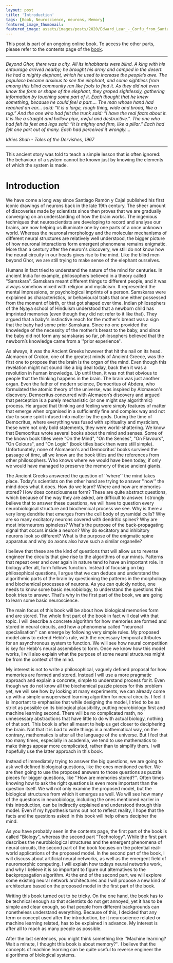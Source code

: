 ```yaml
---
layout: post
title: 'Introduction'
tags: [Book, Neuroscience, neurons, Memory]
featured_image_thumbnail:
featured_image: assets/images/posts/2020/Edward_Lear_-_Corfu_from_Santa_Decca_-_Google_Art_Project.jpg
---
```


This post is part of an ongoing online book. To access the other parts, please refer to the contents page of the [book](https://lums.blog/The-Competitive-Neuron).

***

_Beyond Ghor, there was a city. All its inhabitants were blind. A king with his entourage arrived nearby; he brought his army and camped in the desert. He had a mighty elephant, which he used to increase the people’s awe. The populace became anxious to see the elephant, and some sightless from among this blind community ran like fools to find it. As they did not even know the form or shape of the elephant, they groped sightlessly, gathering information by touching some part of it. Each thought that he knew something, because he could feel a part.... The man whose hand had reached an ear... said: “It is a large, rough thing, wide and broad, like a rug.” And the one who had felt the trunk said: “I have the real facts about it. It is like a straight and hollow pipe, awful and destructive.”. The one who had felt its feet and legs said: “It is mighty and firm, like a pillar.” Each had felt one part out of many. Each had perceived it wrongly...._

<cite>Idries Shah - Tales of the Dervishes, 1967</cite>

***

This ancient story was told to teach a simple lesson that is often ignored: The behaviour of a system cannot be known just by knowing the elements of which the system is made.

# Introduction
We have come a long way since  Santiago Ramón y Cajal published his first iconic drawings of neurons back in the late 19th century. The sheer amount of discoveries made by scientists since then proves that we are gradually converging on an understanding of how the brain works. The ingenious techniques that neuroscientists are developing to record and analyse our brains, are now helping us illuminate one by one parts of a once unknown world. Whereas the neuronal morphology and the molecular mechanisms of different neural structures are relatively well understood, the bigger picture of how neuronal interactions form emergent phenomena remains enigmatic. More than a century after the neuron's discovery, we still do not know how the neural circuity in our heads gives rise to the mind. Like the blind men beyond Ghor, we are still trying to make sense of the elephant ourselves.

Humans in fact tried to understand the nature of the mind for centuries. In ancient India for example, philosophers believed in a theory called "Samskara". Samskara meant different things to different people, and it was always somehow mixed with religion and mysticism. It represented the mental impressions, or psychological imprints of a person. Samskaras were explained as characteristics, or behavioural traits that one either possessed from the moment of birth, or that got shaped over time. Indian philosophers  of the Nyaya school of Hinduism understood that a newborn child has imprinted memories (even though they did not refer to it like that). They argued that a baby's instinctive reach for the mother’s breast was a sign that the baby had some prior Samskara. Since no one provided the knowledge of the necessity of the mother’s breast to the baby, and since the baby did not form any samskaras so far, philosophers believed that the newborn’s knowledge came from a ''prior experience''.

As always, it was the Ancient Greeks however that hit the nail on its head. Alcmaeon of Croton, one of the greatest minds of Ancient Greece, was the first one to propose that the brain is the organ of the mind. Even though this revelation might not sound like a big deal today, back then it was a revolution in human knowledge. Up until then, it was not that obvious to people that the thinking happens in the brain. The brain was just another organ. Even the father of modern science, Democritus of Abdera, who formulated the atomic theory of the universe, was inspired by Alcmaeon's discovery. Democritus concurred with Alcmaeon’s discovery and argued that perception is a purely mechanistic (or one might say algorithmic) process. He argued that thinking and feeling were simply features of matter that emerge when organised in a sufficiently fine and complex way and not due to some spirit infused into matter by the gods. During the time of Democritus, where everything was fused with spirituality and mysticism, these were not only bold statements, they were world-shattering. We know that Democritus wrote several books about the mind and senses. Some of the known book titles were "On the Mind", "On the Senses", "On Flavours", "On Colours", and "On Logic" (book titles back then were still simple). Unfortunately, none of Alcmaeon's and Democritus' books survived the passage of time, all we know are the book titles and the references from other philosophers. Who knows where we would have been today, if only we would have managed to preserve the memory of these ancient giants.

The Ancient Greeks answered the question of ''where'' the mind takes place. Today's scientists on the other hand are trying to answer ''how'' the mind does what it does. How do we learn? Where and how are memories stored? How does consciousness form? These are quite abstract questions, which because of the way they are asked, are difficult to answer. I strongly believe that to answer these questions, we will have to question every neurobiological structure and biochemical process we see. Why is there a very long dendrite that emerges from the cell body of pyramidal cells? Why are so many excitatory neurons covered with dendritic spines? Why are most interneurons spineless? What's the purpose of the back-propagating signal that occurs inside a neuron? Why do excitatory and inhibitory neurons look so different? What is the purpose of the enigmatic spine apparatus and why do axons also have such a similar organelle?

I believe that these are the kind of questions that will allow us to reverse engineer the circuits that give rise to the algorithms of our minds. Patterns that repeat over and over again in nature tend to have an important role. In biology after all, form follows function. Instead of focusing on big philosophical questions, I argue that we can deduce and understand the algorithmic parts of the brain by questioning the patterns in the morphology and biochemical processes of neurons. As you can quickly notice, one needs to know some basic neurobiology, to understand the questions this book tries to answer. That's why in the first part of the book, we are going to learn some basic neuroscience.

The main focus of this book will be about how biological memories form and are stored. The whole first part of the book in fact will deal with that topic. I will describe a concrete algorithm for how memories are formed and stored in neural circuits, and how a phenomena called ''neuronal specialisation'' can emerge by following very simple rules. My proposed model aims to extend Hebb's rule, with the necessary temporal attributes for an asynchronous system to function. We will see how neural competition is key for Hebb's neural assemblies to form. Once we know how this model works, I will also explain what the purpose of some neural structures might be from the context of the mind.

My interest is not to write a philosophical, vaguely defined proposal for how memories are formed and stored. Instead I will use a more pragmatic approach and explain a concrete, simple to understand process for it. Even though we do not know all the biochemical puzzle pieces for this problem yet, we will see how by looking at many experiments, we can already come up with a simple unsupervised learning algorithm for neural circuits. I feel it is important to emphasise that while designing the model, I tried to be as strict as possible on its biological plausibility, putting neurobiology first and machine learning second. There will be no complicated math, no unnecessary abstractions that have little to do with actual biology, nothing of that sort. This book is after all meant to help us get closer to deciphering the brain. Not that it is bad to write things in a mathematical way, on the contrary, mathematics is after all the language of the universe. But I feel that too many times, especially in academia, we tend to use mathematics to make things appear more complicated, rather than to simplify them. I will hopefully use the latter approach in this book.

Instead of immediately trying to answer the big questions, we are going to ask well defined biological questions, like the ones mentioned earlier. We are then going to use the proposed answers to those questions as puzzle pieces for bigger questions, like ''How are memories stored?''. Often times knowing how to ask the right questions is even more important than the question itself. We will not only examine the proposed model, but the biological structures from which it emerges as well. We will see how many of the questions in neurobiology, including the ones mentioned earlier in this introduction, can be indirectly explained and understood through this model. Even if my hypothesis turns out not to reflect reality, I hope that the facts and the questions asked in this book will help others decipher the mind.

As you have probably seen in the contents page, the first part of the book is called "Biology", whereas the second part "Technology". While the first part describes the neurobiological structures and the emergent phenomena of neural circuits, the second part of the book focuses on the potential real-world applications of the proposed model. In the second part of the book, I will discuss about artificial neural networks, as well as the emergent field of neuromorphic computing. I will explain how todays neural networks work, and why I believe it is so important to figure out alternatives to the backpropagation algorithm. At the end of the second part, we will explore some existing neural network architectures and I will propose a new kind of architecture based on the proposed model in the first part of the book.

Writing this book turned out to be tricky. On the one hand, the book has to be technical enough so that scientists do not get annoyed, yet it has to be simple and clear enough, so that people from different backgrounds can nonetheless understand everything. Because of this, I decided that any term or concept used after the introduction, be it neuroscience related or machine learning related, has to be explained in advance. My interest is after all to reach as many people as possible.

After the last sentences, you might think something like ''Machine learning? Wait a minute, I thought this book is about memory?''. I believe that the concepts of machine learning can be quite useful to reverse engineer the algorithms of biological systems.
